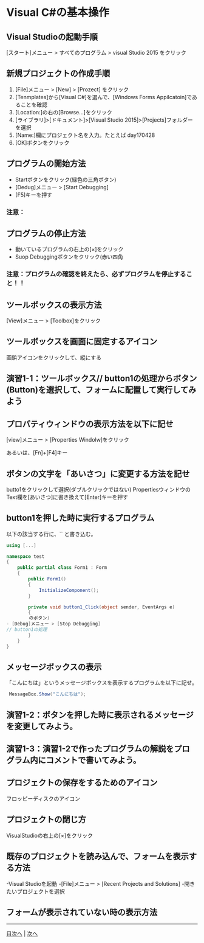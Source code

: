 # Visual C#の基本操作
## Visual Studioの起動手順
[スタート]メニュー > すべてのプログラム > visual Studio 2015 をクリック


## 新規プロジェクトの作成手順
1.	[File]メニュー > [New] > [Prozect] をクリック 
2.  [Tenmplates]から[Visual C#]を選んで、[Windows Forms Appilcatoin]であることを確認
3.	[Location:]の右の[Browse...]をクリック
4.	[ライブラリ]>[ドキュメント]>[Visual Studio 2015]>[Projects]フォルダーを選択
5.	[Name:]欄にプロジェクト名を入力。たとえば day170428
6.	[OK]ボタンをクリック

## プログラムの開始方法
- Startボタンをクリック(緑色の三角ボタン)
- [Dedug]メニュー > [Start Debugging]
- [F5]キーを押す

### 注意：

## プログラムの停止方法
- 動いているプログラムの右上の[×]をクリック
- Suop Debuggingボタンをクリック(赤い四角
### 注意：プログラムの確認を終えたら、必ずプログラムを停止すること！！

## ツールボックスの表示方法
[View]メニュー > [Toolbox]をクリック


## ツールボックスを画面に固定するアイコン
画鋲アイコンをクリックして、縦にする


## 演習1-1：ツールボックス// button1の処理からボタン(Button)を選択して、フォームに配置して実行してみよう



## プロパティウィンドウの表示方法を以下に記せ
[view]メニュー > [Properties Windolw]をクリック

あるいは、[Fn]+[F4]キー
## ボタンの文字を「あいさつ」に変更する方法を記せ
butto1をクリックして選択(ダブルクリックではない)
PropertiesウィンドウのText欄を[あいさつ]に書き換えて[Enter]キーを押す

## button1を押した時に実行するプログラム
以下の該当する行に、`` と書き込む。

```cs
using [...]

namespace test
{
    public partial class Form1 : Form
    {
        public Form1()
        {
            InitializeComponent();
        }

        private void button1_Click(object sender, EventArgs e)
        {
　　　　　のボタン)
- [Debug]メニュー > [Stop Debugging]
// button1の処理
        }
    }
}
```

## メッセージボックスの表示
「こんにちは」というメッセージボックスを表示するプログラムを以下に記せ。

```cs
 MessageBox.Show("こんにちは");
```

## 演習1-2：ボタンを押した時に表示されるメッセージを変更してみよう。



## 演習1-3：演習1-2で作ったプログラムの解説をプログラム内にコメントで書いてみよう。



## プロジェクトの保存をするためのアイコン
フロッピーディスクのアイコン


## プロジェクトの閉じ方
VisualStudioの右上の[×]をクリック


## 既存のプロジェクトを読み込んで、フォームを表示する方法
-Visual Studioを起動
-[File]メニュー > [Recent Projects and Solutions]
-開きたいプロジェクトを選択

## フォームが表示されていない時の表示方法



---

[目次へ](README.md#%E7%9B%AE%E6%AC%A1) | [次へ](README.md#%E3%83%97%E3%83%AD%E3%82%B0%E3%83%A9%E3%83%9F%E3%83%B3%E3%82%B0%E3%81%AE%E8%82%9D)

